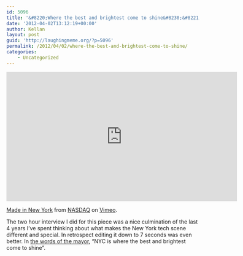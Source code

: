 ```yaml
---
id: 5096
title: '&#8220;Where the best and brightest come to shine&#8230;&#8221;'
date: '2012-04-02T13:12:19+00:00'
author: Kellan
layout: post
guid: 'http://laughingmeme.org/?p=5096'
permalink: /2012/04/02/where-the-best-and-brightest-come-to-shine/
categories:
    - Uncategorized
---
```


<iframe allowfullscreen="" frameborder="0" height="338" mozallowfullscreen="" src="http://player.vimeo.com/video/39219306?byline=0" webkitallowfullscreen="" width="601"></iframe>

[Made in New York](http://vimeo.com/39219306) from [NASDAQ](http://vimeo.com/nasdaq) on [Vimeo](http://vimeo.com).

The two hour interview I did for this piece was a nice culmination of the last 4 years I’ve spent thinking about what makes the New York tech scene different and special. In retrospect editing it down to 7 seconds was even better. In [the words of the mayor](https://twitter.com/#!/MikeBloomberg/status/185054909849272320), “NYC is where the best and brightest come to shine”.